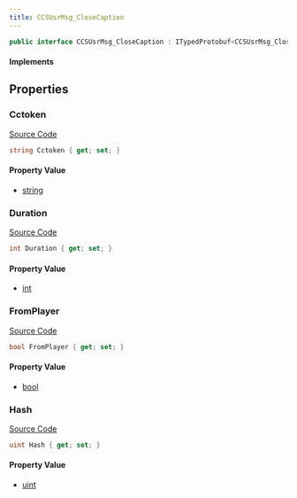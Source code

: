 ```yaml
---
title: CCSUsrMsg_CloseCaption
---
```


```csharp
public interface CCSUsrMsg_CloseCaption : ITypedProtobuf<CCSUsrMsg_CloseCaption>, INativeHandle, INetMessage<CCSUsrMsg_CloseCaption>, IDisposable
```

#### Implements

## Properties

### Cctoken

[Source Code](https://github.com/swiftly-solution/swiftlys2/blob/beta/managed/src/SwiftlyS2.Generated/Protobufs/Interfaces/CCSUsrMsg_CloseCaption.cs#L27)

```csharp
string Cctoken { get; set; }
```

#### Property Value

- [string](https://learn.microsoft.com/dotnet/api/system.string)

### Duration

[Source Code](https://github.com/swiftly-solution/swiftlys2/blob/beta/managed/src/SwiftlyS2.Generated/Protobufs/Interfaces/CCSUsrMsg_CloseCaption.cs#L21)

```csharp
int Duration { get; set; }
```

#### Property Value

- [int](https://learn.microsoft.com/dotnet/api/system.int32)

### FromPlayer

[Source Code](https://github.com/swiftly-solution/swiftlys2/blob/beta/managed/src/SwiftlyS2.Generated/Protobufs/Interfaces/CCSUsrMsg_CloseCaption.cs#L24)

```csharp
bool FromPlayer { get; set; }
```

#### Property Value

- [bool](https://learn.microsoft.com/dotnet/api/system.boolean)

### Hash

[Source Code](https://github.com/swiftly-solution/swiftlys2/blob/beta/managed/src/SwiftlyS2.Generated/Protobufs/Interfaces/CCSUsrMsg_CloseCaption.cs#L18)

```csharp
uint Hash { get; set; }
```

#### Property Value

- [uint](https://learn.microsoft.com/dotnet/api/system.uint32)

